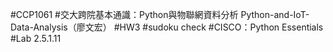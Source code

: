 #CCP1061
#交大跨院基本通識：Python與物聯網資料分析 Python-and-IoT-Data-Analysis（廖文宏）
#HW3
#sudoku check
#CISCO：Python Essentials
#Lab 2.5.1.11
